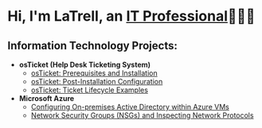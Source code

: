 <h1>Hi, I'm LaTrell, an <a href="https://www.linkedin.com/in/latrell-c-0486921b6">IT Professional</a>👨🏾‍💻</h1>

<h2>Information Technology Projects:</h2>

- <b>osTicket (Help Desk Ticketing System)</b>
  - [osTicket: Prerequisites and Installation](https://github.com/Mr-Trell/osticket-prereqs)
  - [osTicket: Post-Installation Configuration](https://github.com/Mr-Trell/post-install-config)
  - [osTicket: Ticket Lifecycle Examples](https://github.com/Mr-Trell/ticket-lifecycle)
- <b>Microsoft Azure</b>
  - [Configuring On-premises Active Directory within Azure VMs](https://github.com/Mr-Trell/configure-ad)
  - [Network Security Groups (NSGs) and Inspecting Network Protocols](https://github.com/Mr-Trell/azure-network-protocols)


